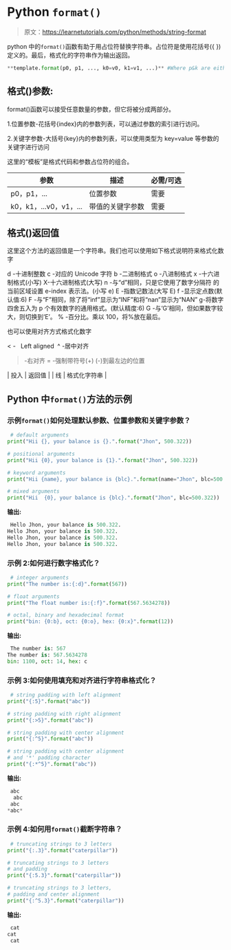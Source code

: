 # Python `format()`

> 原文：<https://learnetutorials.com/python/methods/string-format>

python 中的`format()`函数有助于用占位符替换字符串。占位符是使用花括号({ })定义的。最后，格式化的字符串作为输出返回。

```py
**template.format(p0, p1, ..., k0=v0, k1=v1, ...)** #Where p&k are either a list of values or combination of both 

```

## 格式()参数:

format()函数可以接受任意数量的参数，但它将被分成两部分。

1.位置参数-花括号{index}内的参数列表，可以通过参数的索引进行访问。

2.关键字参数-大括号{key}内的参数列表，可以使用类型为 key=value 等参数的关键字进行访问

这里的“模板”是格式代码和参数占位符的组合。

| 参数 | 描述 | 必需/可选 |
| --- | --- | --- |
| p0，p1，... | 位置参数 | 需要 |
| k0，k1，...v0，v1，... | 带值的关键字参数 | 需要 |

## 格式()返回值

这里这个方法的返回值是一个字符串。我们也可以使用如下格式说明符来格式化数字

d -十进制整数
c -对应的 Unicode 字符
b -二进制格式
o -八进制格式
x -十六进制格式(小写)
X-十六进制格式(大写)
n -与“d”相同，只是它使用了数字分隔符
的当前区域设置 e-index 表示法。(小写 e)
E -指数记数法(大写 E)
f -显示定点数(默认值:6)
F -与“F”相同，除了将“inf”显示为“INF”和将“nan”显示为“NAN”
g-将数字四舍五入为 p 个有效数字的通用格式。(默认精度:6)
G -与‘G’相同，但如果数字较大，则切换到‘E’。
% -百分比。乘以 100，将%放在最后。

也可以使用对齐方式格式化数字

< -   Left aligned 
^ -居中对齐
> -右对齐
= -强制带符号(+) (-)到最左边的位置

| 投入 | 返回值 |
| 线 | 格式化字符串 |

## Python 中`format()`方法的示例

### 示例`format()`如何处理默认参数、位置参数和关键字参数？

```py
 # default arguments
print("Hii {}, your balance is {}.".format("Jhon", 500.322))

# positional arguments
print("Hii {0}, your balance is {1}.".format("Jhon", 500.322))

# keyword arguments
print("Hii {name}, your balance is {blc}.".format(name="Jhon", blc=500.322))

# mixed arguments
print("Hii  {0}, your balance is {blc}.".format("Jhon", blc=500.322)) 

```

**输出:**

```py
 Hello Jhon, your balance is 500.322.
Hello Jhon, your balance is 500.322.
Hello Jhon, your balance is 500.322.
Hello Jhon, your balance is 500.322. 
```

### 示例 2:如何进行数字格式化？

```py
 # integer arguments
print("The number is:{:d}".format(567))

# float arguments
print("The float number is:{:f}".format(567.5634278))

# octal, binary and hexadecimal format
print("bin: {0:b}, oct: {0:o}, hex: {0:x}".format(12)) 

```

**输出:**

```py
 The number is: 567
The number is: 567.5634278
bin: 1100, oct: 14, hex: c 
```

### 示例 3:如何使用填充和对齐进行字符串格式化？

```py
 # string padding with left alignment
print("{:5}".format("abc"))

# string padding with right alignment
print("{:>5}".format("abc"))

# string padding with center alignment
print("{:^5}".format("abc"))

# string padding with center alignment
# and '*' padding character
print("{:*^5}".format("abc")) 

```

**输出:**

```py
 abc  
  abc
 abc 
*abc* 
```

### 示例 4:如何用`format()`截断字符串？

```py
 # truncating strings to 3 letters
print("{:.3}".format("caterpillar"))

# truncating strings to 3 letters
# and padding
print("{:5.3}".format("caterpillar"))

# truncating strings to 3 letters,
# padding and center alignment
print("{:^5.3}".format("caterpillar")) 

```

**输出:**

```py
 cat
cat  
 cat 
```